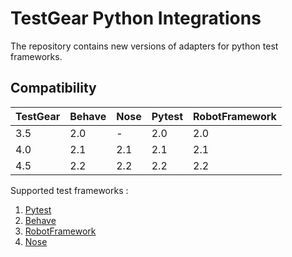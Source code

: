 # TestGear Python Integrations
The repository contains new versions of adapters for python test frameworks.

## Compatibility

| TestGear | Behave | Nose | Pytest | RobotFramework |
|----------|--------|------|--------|----------------|
| 3.5      | 2.0    | -    | 2.0    | 2.0            |
| 4.0      | 2.1    | 2.1  | 2.1    | 2.1            |
| 4.5      | 2.2    | 2.2  | 2.2    | 2.2            |

Supported test frameworks :
 1. [Pytest](https://github.com/testgear-tms/adapters-python/tree/main/testgear-adapter-pytest)
 2. [Behave](https://github.com/testgear-tms/adapters-python/tree/main/testgear-adapter-behave)
 3. [RobotFramework](https://github.com/testgear-tms/adapters-python/tree/main/testgear-adapter-robotframework)
 4. [Nose](https://github.com/testgear-tms/adapters-python/tree/main/testgear-adapter-nose)
